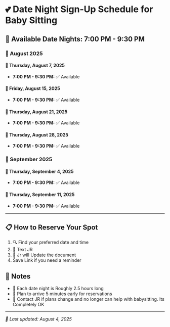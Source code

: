 # 💕 Date Night Sign-Up Schedule for Baby Sitting

## 🌙 Available Date Nights: 7:00 PM - 9:30 PM

### 📆 August 2025

#### 💝 Thursday, August 7, 2025
- **7:00 PM - 9:30 PM:** ✅ Available

#### 💝 Friday, August 15, 2025
- **7:00 PM - 9:30 PM:** ✅ Available

#### 💝 Thursday, August 21, 2025
- **7:00 PM - 9:30 PM:** ✅ Available

#### 💝 Thursday, August 28, 2025
- **7:00 PM - 9:30 PM:** ✅ Available

### 📆 September 2025

#### 💝 Thursday, September 4, 2025
- **7:00 PM - 9:30 PM:** ✅ Available

#### 💝 Thursday, September 11, 2025
- **7:00 PM - 9:30 PM:** ✅ Available

---

## 📋 How to Reserve Your Spot

1. 🔍 Find your preferred date and time
2. 📲 Text JR
3. 💾 Jr will Update the document
4. Save Link if you need a reminder


## 📌 Notes
- 💑 Each date night is Roughly 2.5 hours long
- 🌟 Plan to arrive 5 minutes early for reservations
- 📱 Contact JR if plans change and no longer can help with babysitting. Its Completely OK 

---

*🔄 Last updated: August 4, 2025*
